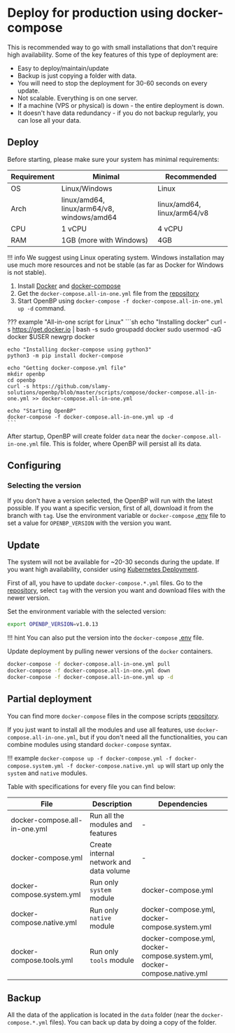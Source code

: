 # Deploy for production using docker-compose
This is recommended way to go with small installations that don't require high availability. Some of the key features of this type of deployment are:

- Easy to deploy/maintain/update
- Backup is just copying a folder with data.
- You will need to stop the deployment for 30-60 seconds on every update.
- Not scalable. Everything is on one server.
- If a machine (VPS or physical) is down - the entire deployment is down.
- It doesn't have data redundancy - if you do not backup regularly, you can lose all your data.

## Deploy
Before starting, please make sure your system has minimal requirements:
   
| Requirement | Minimal                                    | Recommended                 |
| ----------- | ------------------------------------------ | --------------------------- |
| OS          | Linux/Windows                              | Linux                       |
| Arch        | linux/amd64, linux/arm64/v8, windows/amd64 | linux/amd64, linux/arm64/v8 |
| CPU         | 1 vCPU                                     | 4 vCPU                      |
| RAM         | 1GB (more with Windows)                    | 4GB                         |

!!! info
    We suggest using Linux operating system. Windows installation may use much more resources and not be stable (as far as Docker for Windows is not stable).

1. Install [Docker](https://docs.docker.com/get-docker/) and [docker-compose](https://docs.docker.com/compose/install/)
2. Get the `docker-compose.all-in-one.yml` file from the [repository](https://github.com/slamy-solutions/openbp/blob/master/scripts/compose/docker-compose.all-in-one.yml)
3. Start OpenBP using `docker-compose -f docker-compose.all-in-one.yml up -d` command.

??? example "All-in-one script for Linux"
    ```sh
    echo "Installing docker"
    curl -s https://get.docker.io | bash -s
    sudo groupadd docker
    sudo usermod -aG docker $USER
    newgrp docker

    echo "Installing docker-compose using python3"
    python3 -m pip install docker-compose
     
    echo "Getting docker-compose.yml file"
    mkdir openbp
    cd openbp
    curl -s https://github.com/slamy-solutions/openbp/blob/master/scripts/compose/docker-compose.all-in-one.yml >> docker-compose.all-in-one.yml

    echo "Starting OpenBP"
    docker-compose -f docker-compose.all-in-one.yml up -d
    ```

After startup, OpenBP will create folder `data` near the `docker-compose.all-in-one.yml` file. This is folder, where OpenBP will persist all its data.

## Configuring
### Selecting the version
If you don't have a version selected, the OpenBP will run with the latest possible. If you want a specific version, first of all, download it from the branch with `tag`. Use the environment variable or `docker-compose` [.env](https://docs.docker.com/compose/environment-variables/) file to set a value for `OPENBP_VERSION` with the version you want.


## Update
The system will not be available for ~20-30 seconds during the update. If you want high availability, consider using [Kubernetes Deployment](./kubernetes.en.md). 

First of all, you have to update `docker-compose.*.yml` files. Go to the [repository](https://github.com/slamy-solutions/openbp/tree/master/scripts/compose), select `tag` with the version you want and download files with the newer version.

Set the environment variable with the selected version:
```sh
export OPENBP_VERSION=v1.0.13
```
!!! hint
    You can also put the version into the `docker-compose` [.env](https://docs.docker.com/compose/environment-variables/) file.

Update deployment by pulling newer versions of the `docker` containers.
```sh
docker-compose -f docker-compose.all-in-one.yml pull
docker-compose -f docker-compose.all-in-one.yml down
docker-compose -f docker-compose.all-in-one.yml up -d
```

## Partial deployment
You can find more `docker-compose` files in the compose scripts [repository](https://github.com/slamy-solutions/openbp/tree/master/scripts/compose).

If you just want to install all the modules and use all features, use `docker-compose.all-in-one.yml`, but if you don't need all the functionalities, you can combine modules using standard `docker-compose` syntax. 

!!! example
    `docker-compose up -f docker-compose.yml -f docker-compose.system.yml -f docker-compose.native.yml up` will start up only the `system` and `native` modules.

Table with specifications for every file you can find below:

| File                          | Description                             | Dependencies                                                             |
| ----------------------------- | --------------------------------------- | ------------------------------------------------------------------------ |
| docker-compose.all-in-one.yml | Run all the modules and features        | -                                                                        |
| docker-compose.yml            | Create internal network and data volume | -                                                                        |
| docker-compose.system.yml     | Run only `system` module                | docker-compose.yml                                                       |
| docker-compose.native.yml     | Run only `native` module                | docker-compose.yml, docker-compose.system.yml                            |
| docker-compose.tools.yml      | Run only `tools` module                 | docker-compose.yml, docker-compose.system.yml, docker-compose.native.yml |

## Backup
All the data of the application is located in the `data` folder (near the `docker-compose.*.yml` files). You can back up data by doing a copy of the folder.